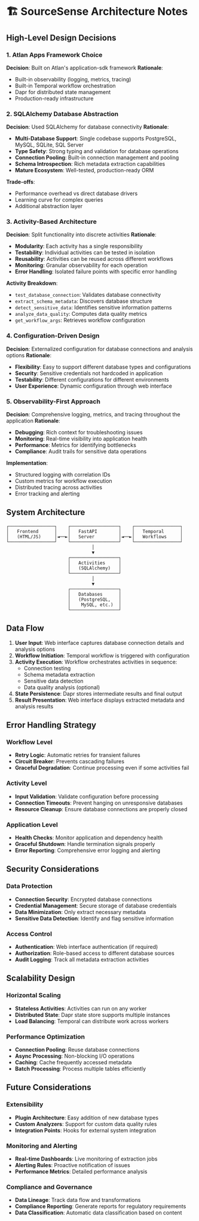 # 🏗️ SourceSense Architecture Notes

## High-Level Design Decisions

### 1. Atlan Apps Framework Choice

**Decision**: Built on Atlan's application-sdk framework
**Rationale**: 
- Built-in observability (logging, metrics, tracing)
- Built-in Temporal workflow orchestration
- Dapr for distributed state management
- Production-ready infrastructure

### 2. SQLAlchemy Database Abstraction

**Decision**: Used SQLAlchemy for database connectivity
**Rationale**:
- **Multi-Database Support**: Single codebase supports PostgreSQL, MySQL, SQLite, SQL Server
- **Type Safety**: Strong typing and validation for database operations
- **Connection Pooling**: Built-in connection management and pooling
- **Schema Introspection**: Rich metadata extraction capabilities
- **Mature Ecosystem**: Well-tested, production-ready ORM

**Trade-offs**:
- Performance overhead vs direct database drivers
- Learning curve for complex queries
- Additional abstraction layer

### 3. Activity-Based Architecture

**Decision**: Split functionality into discrete activities
**Rationale**:
- **Modularity**: Each activity has a single responsibility
- **Testability**: Individual activities can be tested in isolation
- **Reusability**: Activities can be reused across different workflows
- **Monitoring**: Granular observability for each operation
- **Error Handling**: Isolated failure points with specific error handling

**Activity Breakdown**:
- `test_database_connection`: Validates database connectivity
- `extract_schema_metadata`: Discovers database structure
- `detect_sensitive_data`: Identifies sensitive information patterns
- `analyze_data_quality`: Computes data quality metrics
- `get_workflow_args`: Retrieves workflow configuration

### 4. Configuration-Driven Design

**Decision**: Externalized configuration for database connections and analysis options
**Rationale**:
- **Flexibility**: Easy to support different database types and configurations
- **Security**: Sensitive credentials not hardcoded in application
- **Testability**: Different configurations for different environments
- **User Experience**: Dynamic configuration through web interface

### 5. Observability-First Approach

**Decision**: Comprehensive logging, metrics, and tracing throughout the application
**Rationale**:
- **Debugging**: Rich context for troubleshooting issues
- **Monitoring**: Real-time visibility into application health
- **Performance**: Metrics for identifying bottlenecks
- **Compliance**: Audit trails for sensitive data operations

**Implementation**:
- Structured logging with correlation IDs
- Custom metrics for workflow execution
- Distributed tracing across activities
- Error tracking and alerting

## System Architecture

```
┌─────────────────┐    ┌──────────────────┐    ┌─────────────────┐
│   Frontend      │    │   FastAPI        │    │   Temporal      │
│   (HTML/JS)     │◄──►│   Server         │◄──►│   Workflows     │
└─────────────────┘    └──────────────────┘    └─────────────────┘
                                │
                                ▼
                       ┌──────────────────┐
                       │   Activities     │
                       │   (SQLAlchemy)   │
                       └──────────────────┘
                                │
                                ▼
                       ┌──────────────────┐
                       │   Databases      │
                       │   (PostgreSQL,   │
                       │    MySQL, etc.)  │
                       └──────────────────┘
```

## Data Flow

1. **User Input**: Web interface captures database connection details and analysis options
2. **Workflow Initiation**: Temporal workflow is triggered with configuration
3. **Activity Execution**: Workflow orchestrates activities in sequence:
   - Connection testing
   - Schema metadata extraction
   - Sensitive data detection
   - Data quality analysis (optional)
4. **State Persistence**: Dapr stores intermediate results and final output
5. **Result Presentation**: Web interface displays extracted metadata and analysis results

## Error Handling Strategy

### Workflow Level
- **Retry Logic**: Automatic retries for transient failures
- **Circuit Breaker**: Prevents cascading failures
- **Graceful Degradation**: Continue processing even if some activities fail

### Activity Level
- **Input Validation**: Validate configuration before processing
- **Connection Timeouts**: Prevent hanging on unresponsive databases
- **Resource Cleanup**: Ensure database connections are properly closed

### Application Level
- **Health Checks**: Monitor application and dependency health
- **Graceful Shutdown**: Handle termination signals properly
- **Error Reporting**: Comprehensive error logging and alerting

## Security Considerations

### Data Protection
- **Connection Security**: Encrypted database connections
- **Credential Management**: Secure storage of database credentials
- **Data Minimization**: Only extract necessary metadata
- **Sensitive Data Detection**: Identify and flag sensitive information

### Access Control
- **Authentication**: Web interface authentication (if required)
- **Authorization**: Role-based access to different database sources
- **Audit Logging**: Track all metadata extraction activities

## Scalability Design

### Horizontal Scaling
- **Stateless Activities**: Activities can run on any worker
- **Distributed State**: Dapr state store supports multiple instances
- **Load Balancing**: Temporal can distribute work across workers

### Performance Optimization
- **Connection Pooling**: Reuse database connections
- **Async Processing**: Non-blocking I/O operations
- **Caching**: Cache frequently accessed metadata
- **Batch Processing**: Process multiple tables efficiently

## Future Considerations

### Extensibility
- **Plugin Architecture**: Easy addition of new database types
- **Custom Analyzers**: Support for custom data quality rules
- **Integration Points**: Hooks for external system integration

### Monitoring and Alerting
- **Real-time Dashboards**: Live monitoring of extraction jobs
- **Alerting Rules**: Proactive notification of issues
- **Performance Metrics**: Detailed performance analysis

### Compliance and Governance
- **Data Lineage**: Track data flow and transformations
- **Compliance Reporting**: Generate reports for regulatory requirements
- **Data Classification**: Automatic data classification based on content
